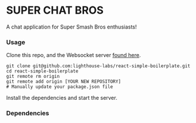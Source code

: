 SUPER CHAT BROS
=====================

A chat application for Super Smash Bros enthusiasts!

### Usage

Clone this repo, and the Websocket server [found here](https://github.com/lukehorak/SuperChatServer).

```
git clone git@github.com:lighthouse-labs/react-simple-boilerplate.git
cd react-simple-boilerplate
git remote rm origin
git remote add origin [YOUR NEW REPOSITORY]
# Manually update your package.json file
```

Install the dependencies and start the server.

### Dependencies

